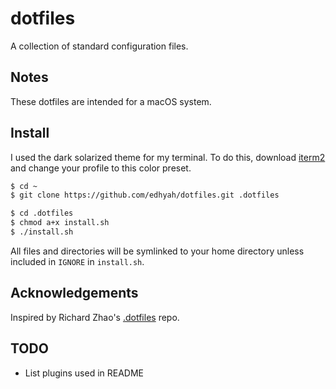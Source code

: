 # dotfiles

A collection of standard configuration files.

## Notes

These dotfiles are intended for a macOS system.

## Install

I used the dark solarized theme for my terminal. To do this, download [iterm2](https://iterm2.com) and change your profile to this color preset.

```bash
$ cd ~
$ git clone https://github.com/edhyah/dotfiles.git .dotfiles

$ cd .dotfiles
$ chmod a+x install.sh
$ ./install.sh
```

All files and directories will be symlinked to your home directory unless
included in `IGNORE` in `install.sh`.

## Acknowledgements

Inspired by Richard Zhao's [.dotfiles](https://github.com/zhaorz/.dotfiles) repo.

## TODO

* List plugins used in README

